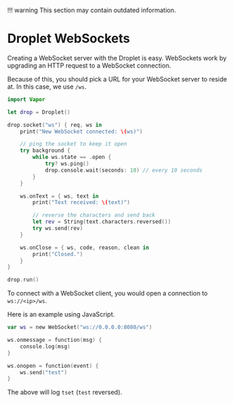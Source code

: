 !!! warning
    This section may contain outdated information.

# Droplet WebSockets

Creating a WebSocket server with the Droplet is easy. WebSockets work by upgrading an HTTP request to a WebSocket connection.

Because of this, you should pick a URL for your WebSocket server to reside at. In this case, we use `/ws`.

```swift
import Vapor

let drop = Droplet()

drop.socket("ws") { req, ws in
    print("New WebSocket connected: \(ws)")

    // ping the socket to keep it open
    try background {
        while ws.state == .open {
            try? ws.ping()
            drop.console.wait(seconds: 10) // every 10 seconds
        }
    }

    ws.onText = { ws, text in
        print("Text received: \(text)")

        // reverse the characters and send back
        let rev = String(text.characters.reversed())
        try ws.send(rev)
    }

    ws.onClose = { ws, code, reason, clean in
        print("Closed.")
    }
}

drop.run()
```

To connect with a WebSocket client, you would open a connection to `ws://<ip>/ws`.

Here is an example using JavaScript.

```swift
var ws = new WebSocket("ws://0.0.0.0:8080/ws")

ws.onmessage = function(msg) {
    console.log(msg)
}

ws.onopen = function(event) {
    ws.send("test")
}
```

The above will log `tset` (`test` reversed).
